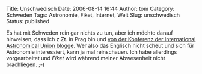 Title: Unschwedisch
Date: 2006-08-14 16:44
Author: tom
Category: Schweden
Tags: Astronomie, Fiket, Internet, Welt
Slug: unschwedisch
Status: published

Es hat mit Schweden rein gar nichts zu tun, aber ich möchte darauf
hinweisen, dass ich z.Zt. in Prag bin und [von der Konferenz der
International Astronomical Union
blogge](http://astronomy2006.blogspot.com/). Wer also das Englisch nicht
scheut und sich für Astronomie interessiert, kann ja mal reinschauen.
Ich habe allerdings vorgearbeitet und *Fiket* wird während meiner
Abwesenheit nicht brachliegen. ;-)

